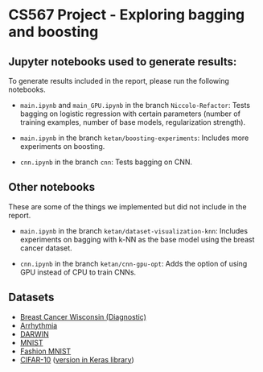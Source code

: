 # CS567 Project - Exploring bagging and boosting

## Jupyter notebooks used to generate results:

To generate results included in the report, please run the following notebooks.

* ```main.ipynb``` and ```main_GPU.ipynb``` in the branch ```Niccolo-Refactor```: Tests
bagging on logistic regression with certain parameters (number of training examples, 
number of base models, regularization strength).

* ```main.ipynb``` in the branch ```ketan/boosting-experiments```: Includes more experiments 
on boosting.

* ```cnn.ipynb``` in the branch ```cnn```: Tests bagging on CNN.

## Other notebooks

These are some of the things we implemented but did not include in the report.

* ```main.ipynb``` in the branch ```ketan/dataset-visualization-knn```: Includes experiments
on bagging with k-NN as the base model using the breast cancer dataset.

* ```cnn.ipynb``` in the branch ```ketan/cnn-gpu-opt```: Adds the option of using GPU 
instead of CPU to train CNNs.

## Datasets

* [Breast Cancer Wisconsin (Diagnostic)](https://archive.ics.uci.edu/dataset/17/breast+cancer+wisconsin+diagnostic)
* [Arrhythmia](https://archive.ics.uci.edu/dataset/5/arrhythmia)
* [DARWIN](https://archive.ics.uci.edu/dataset/732/darwin)
* [MNIST](https://keras.io/2.16/api/datasets/mnist/)
* [Fashion MNIST](https://keras.io/2.16/api/datasets/fashion_mnist/)
* [CIFAR-10](https://www.cs.toronto.edu/~kriz/cifar.html)
([version in Keras library](https://keras.io/2.16/api/datasets/cifar10/))

